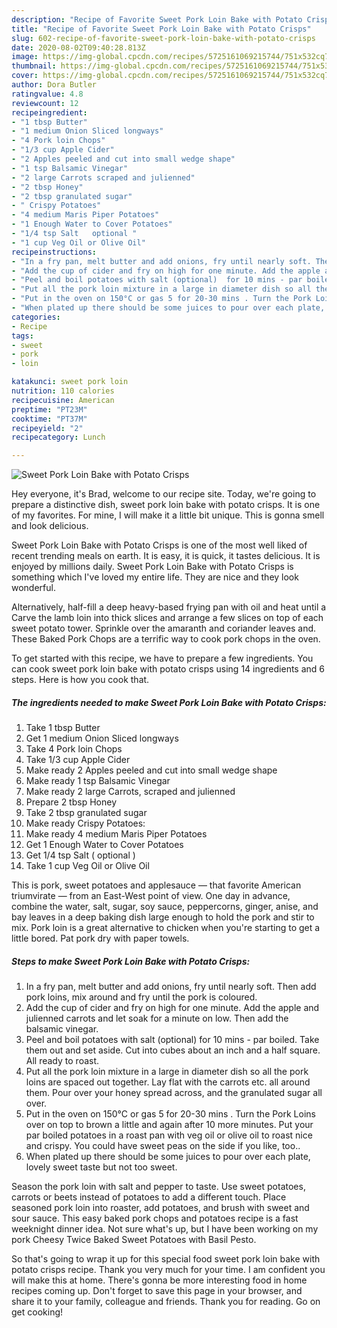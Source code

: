 ```yaml
---
description: "Recipe of Favorite Sweet Pork Loin Bake with Potato Crisps"
title: "Recipe of Favorite Sweet Pork Loin Bake with Potato Crisps"
slug: 602-recipe-of-favorite-sweet-pork-loin-bake-with-potato-crisps
date: 2020-08-02T09:40:28.813Z
image: https://img-global.cpcdn.com/recipes/5725161069215744/751x532cq70/sweet-pork-loin-bake-with-potato-crisps-recipe-main-photo.jpg
thumbnail: https://img-global.cpcdn.com/recipes/5725161069215744/751x532cq70/sweet-pork-loin-bake-with-potato-crisps-recipe-main-photo.jpg
cover: https://img-global.cpcdn.com/recipes/5725161069215744/751x532cq70/sweet-pork-loin-bake-with-potato-crisps-recipe-main-photo.jpg
author: Dora Butler
ratingvalue: 4.8
reviewcount: 12
recipeingredient:
- "1 tbsp Butter"
- "1 medium Onion Sliced longways"
- "4 Pork loin Chops"
- "1/3 cup Apple Cider"
- "2 Apples peeled and cut into small wedge shape"
- "1 tsp Balsamic Vinegar"
- "2 large Carrots scraped and julienned"
- "2 tbsp Honey"
- "2 tbsp granulated sugar"
- " Crispy Potatoes"
- "4 medium Maris Piper Potatoes"
- "1 Enough Water to Cover Potatoes"
- "1/4 tsp Salt   optional "
- "1 cup Veg Oil or Olive Oil"
recipeinstructions:
- "In a fry pan, melt butter and add onions, fry until nearly soft. Then add pork loins, mix around and fry until the pork is coloured."
- "Add the cup of cider and fry on high for one minute. Add the apple and julienned carrots and let soak for a minute on low. Then add the balsamic vinegar."
- "Peel and boil potatoes with salt (optional)  for 10 mins - par boiled. Take them out and set aside. Cut into cubes about an inch and a half square. All ready to roast."
- "Put all the pork loin mixture in a large in diameter dish so all the pork loins are spaced out together. Lay flat with the carrots etc. all around them. Pour over your honey spread across, and the granulated sugar all over."
- "Put in the oven on 150°C or gas 5 for 20-30 mins . Turn the Pork Loins over on top to brown a little  and again after 10 more minutes. Put your par boiled potatoes in a roast pan with  veg oil or olive oil to roast nice and  crispy.  You could have sweet peas on the side if you like, too.."
- "When plated up there should be some juices to pour over each plate, lovely sweet taste but not too sweet."
categories:
- Recipe
tags:
- sweet
- pork
- loin

katakunci: sweet pork loin 
nutrition: 110 calories
recipecuisine: American
preptime: "PT23M"
cooktime: "PT37M"
recipeyield: "2"
recipecategory: Lunch

---
```



![Sweet Pork Loin Bake with Potato Crisps](https://img-global.cpcdn.com/recipes/5725161069215744/751x532cq70/sweet-pork-loin-bake-with-potato-crisps-recipe-main-photo.jpg)

Hey everyone, it's Brad, welcome to our recipe site. Today, we're going to prepare a distinctive dish, sweet pork loin bake with potato crisps. It is one of my favorites. For mine, I will make it a little bit unique. This is gonna smell and look delicious.

Sweet Pork Loin Bake with Potato Crisps is one of the most well liked of recent trending meals on earth. It is easy, it is quick, it tastes delicious. It is enjoyed by millions daily. Sweet Pork Loin Bake with Potato Crisps is something which I've loved my entire life. They are nice and they look wonderful.

Alternatively, half-fill a deep heavy-based frying pan with oil and heat until a Carve the lamb loin into thick slices and arrange a few slices on top of each sweet potato tower. Sprinkle over the amaranth and coriander leaves and. These Baked Pork Chops are a terrific way to cook pork chops in the oven.


To get started with this recipe, we have to prepare a few ingredients. You can cook sweet pork loin bake with potato crisps using 14 ingredients and 6 steps. Here is how you cook that.

##### The ingredients needed to make Sweet Pork Loin Bake with Potato Crisps:

1. Take 1 tbsp Butter
1. Get 1 medium Onion Sliced longways
1. Take 4 Pork loin Chops
1. Take 1/3 cup Apple Cider
1. Make ready 2 Apples peeled and cut into small wedge shape
1. Make ready 1 tsp Balsamic Vinegar
1. Make ready 2 large Carrots, scraped and julienned
1. Prepare 2 tbsp Honey
1. Take 2 tbsp granulated sugar
1. Make ready  Crispy Potatoes:
1. Make ready 4 medium Maris Piper Potatoes
1. Get 1 Enough Water to Cover Potatoes
1. Get 1/4 tsp Salt  ( optional )
1. Take 1 cup Veg Oil or Olive Oil


This is pork, sweet potatoes and applesauce — that favorite American triumvirate — from an East-West point of view. One day in advance, combine the water, salt, sugar, soy sauce, peppercorns, ginger, anise, and bay leaves in a deep baking dish large enough to hold the pork and stir to mix. Pork loin is a great alternative to chicken when you&#39;re starting to get a little bored. Pat pork dry with paper towels. 

##### Steps to make Sweet Pork Loin Bake with Potato Crisps:

1. In a fry pan, melt butter and add onions, fry until nearly soft. Then add pork loins, mix around and fry until the pork is coloured.
1. Add the cup of cider and fry on high for one minute. Add the apple and julienned carrots and let soak for a minute on low. Then add the balsamic vinegar.
1. Peel and boil potatoes with salt (optional)  for 10 mins - par boiled. Take them out and set aside. Cut into cubes about an inch and a half square. All ready to roast.
1. Put all the pork loin mixture in a large in diameter dish so all the pork loins are spaced out together. Lay flat with the carrots etc. all around them. Pour over your honey spread across, and the granulated sugar all over.
1. Put in the oven on 150°C or gas 5 for 20-30 mins . Turn the Pork Loins over on top to brown a little  and again after 10 more minutes. Put your par boiled potatoes in a roast pan with  veg oil or olive oil to roast nice and  crispy.  You could have sweet peas on the side if you like, too..
1. When plated up there should be some juices to pour over each plate, lovely sweet taste but not too sweet.


Season the pork loin with salt and pepper to taste. Use sweet potatoes, carrots or beets instead of potatoes to add a different touch. Place seasoned pork loin into roaster, add potatoes, and brush with sweet and sour sauce. This easy baked pork chops and potatoes recipe is a fast weeknight dinner idea. Not sure what&#39;s up, but I have been working on my pork Cheesy Twice Baked Sweet Potatoes with Basil Pesto. 

So that's going to wrap it up for this special food sweet pork loin bake with potato crisps recipe. Thank you very much for your time. I am confident you will make this at home. There's gonna be more interesting food in home recipes coming up. Don't forget to save this page in your browser, and share it to your family, colleague and friends. Thank you for reading. Go on get cooking!

